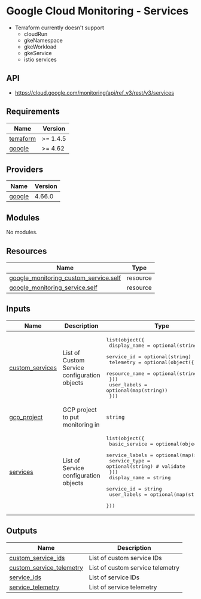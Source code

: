 # Google Cloud Monitoring - Services

- Terraform currently doesn't support
  - cloudRun
  - gkeNamespace
  - gkeWorkload
  - gkeService
  - istio services

## API

- https://cloud.google.com/monitoring/api/ref_v3/rest/v3/services

<!-- BEGINNING OF PRE-COMMIT-TERRAFORM DOCS HOOK -->
## Requirements

| Name | Version |
|------|---------|
| <a name="requirement_terraform"></a> [terraform](#requirement\_terraform) | >= 1.4.5 |
| <a name="requirement_google"></a> [google](#requirement\_google) | >= 4.62 |

## Providers

| Name | Version |
|------|---------|
| <a name="provider_google"></a> [google](#provider\_google) | 4.66.0 |

## Modules

No modules.

## Resources

| Name | Type |
|------|------|
| [google_monitoring_custom_service.self](https://registry.terraform.io/providers/hashicorp/google/latest/docs/resources/monitoring_custom_service) | resource |
| [google_monitoring_service.self](https://registry.terraform.io/providers/hashicorp/google/latest/docs/resources/monitoring_service) | resource |

## Inputs

| Name | Description | Type | Default | Required |
|------|-------------|------|---------|:--------:|
| <a name="input_custom_services"></a> [custom\_services](#input\_custom\_services) | List of Custom Service configuration objects | <pre>list(object({<br>    display_name = optional(string)<br>    service_id   = optional(string)<br>    telemetry = optional(object({<br>      resource_name = optional(string)<br>    }))<br>    user_labels = optional(map(string))<br>  }))</pre> | `[]` | no |
| <a name="input_gcp_project"></a> [gcp\_project](#input\_gcp\_project) | GCP project to put monitoring in | `string` | n/a | yes |
| <a name="input_services"></a> [services](#input\_services) | List of Service configuration objects | <pre>list(object({<br>    basic_service = optional(object({<br>      service_labels = optional(map(string))<br>      service_type   = optional(string) # validate<br>    }))<br>    display_name = string<br>    service_id   = string<br>    user_labels  = optional(map(string))<br>  }))</pre> | <pre>[<br>  {<br>    "display_name": "",<br>    "service_id": ""<br>  }<br>]</pre> | no |

## Outputs

| Name | Description |
|------|-------------|
| <a name="output_custom_service_ids"></a> [custom\_service\_ids](#output\_custom\_service\_ids) | List of custom service IDs |
| <a name="output_custom_service_telemetry"></a> [custom\_service\_telemetry](#output\_custom\_service\_telemetry) | List of custom service telemetry |
| <a name="output_service_ids"></a> [service\_ids](#output\_service\_ids) | List of service IDs |
| <a name="output_service_telemetry"></a> [service\_telemetry](#output\_service\_telemetry) | List of service telemetry |
<!-- END OF PRE-COMMIT-TERRAFORM DOCS HOOK -->
